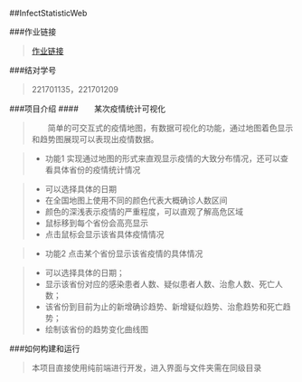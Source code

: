 ##InfectStatisticWeb

###作业链接

>[作业链接](https://edu.cnblogs.com/campus/fzu/2020SPRINGS/homework/10460)

###结对学号

>221701135，221701209

###项目介绍
####&emsp;&emsp;某次疫情统计可视化

>&emsp;&emsp;简单的可交互式的疫情地图，有数据可视化的功能，通过地图着色显示和趋势图展现可以表现出疫情数据。

> + 功能1
> 实现通过地图的形式来直观显示疫情的大致分布情况，还可以查看具体省份的疫情统计情况

>  * 可以选择具体的日期
>  * 在全国地图上使用不同的颜色代表大概确诊人数区间
>  * 颜色的深浅表示疫情的严重程度，可以直观了解高危区域
>  * 鼠标移到每个省份会高亮显示
>  * 点击鼠标会显示该省具体疫情情况

> + 功能2
> 点击某个省份显示该省疫情的具体情况

>  * 可以选择具体的日期；
>  * 显示该省份对应的感染患者人数、疑似患者人数、治愈人数、死亡人数；
>  * 该省份到目前为止的新增确诊趋势、新增疑似趋势、治愈趋势和死亡趋势；
>  * 绘制该省份的趋势变化曲线图

###如何构建和运行

> 本项目直接使用纯前端进行开发，进入界面与文件夹需在同级目录